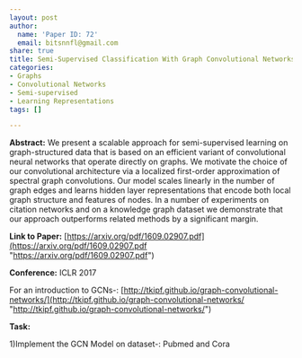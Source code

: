 ```yaml
---
layout: post
author:
  name: 'Paper ID: 72'
  email: bitsnnfl@gmail.com
share: true
title: Semi-Supervised Classification With Graph Convolutional Networks
categories:
- Graphs
- Convolutional Networks
- Semi-supervised
- Learning Representations
tags: []

---
```

**Abstract:** We present a scalable approach for semi-supervised learning on graph-structured data that is based on an efficient variant of convolutional neural networks that operate directly on graphs. We motivate the choice of our convolutional architecture via a localized first-order approximation of spectral graph convolutions. Our model scales linearly in the number of graph edges and learns hidden layer representations that encode both local graph structure and features of nodes. In a number of experiments on citation networks and on a knowledge graph dataset we demonstrate that our approach outperforms related methods by a significant margin.

**Link to Paper:** [https://arxiv.org/pdf/1609.02907.pdf](https://arxiv.org/pdf/1609.02907.pdf "https://arxiv.org/pdf/1609.02907.pdf")

**Conference:** ICLR 2017

For an introduction to GCNs-: [http://tkipf.github.io/graph-convolutional-networks/](http://tkipf.github.io/graph-convolutional-networks/ "http://tkipf.github.io/graph-convolutional-networks/")

**Task:**

1)Implement the GCN Model on dataset-: Pubmed and Cora